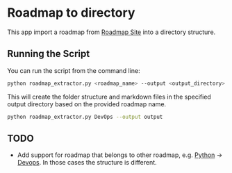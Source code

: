 # Roadmap to directory

This app import a roadmap from [Roadmap Site](https://roadmap.sh/) into a directory structure.

## Running the Script

You can run the script from the command line:

```bash
python roadmap_extractor.py <roadmap_name> --output <output_directory>
```

This will create the folder structure and markdown files in the specified output directory based on the provided roadmap name.

```bash
python roadmap_extractor.py DevOps --output output
```

## TODO

- Add support for roadmap that belongs to other roadmap, e.g. [Python](https://roadmap.sh/python/) -> [Devops](https://roadmap.sh/devops/). In those cases the structure is different.
